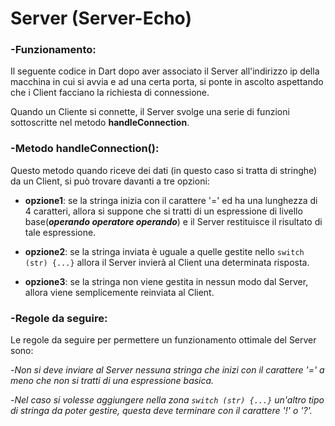 # Server (Server-Echo)

### -Funzionamento:

Il seguente codice in Dart dopo aver associato il Server all'indirizzo ip della macchina in cui si avvia e ad una certa porta, si ponte in ascolto aspettando che i Client facciano la richiesta di connessione.

Quando un Cliente si connette, il Server svolge una serie di funzioni sottoscritte nel metodo **handleConnection**.

### -Metodo handleConnection():

Questo metodo quando riceve dei dati (in questo caso si tratta di stringhe) da un Client, si può trovare davanti a tre opzioni:

- **opzione1**: se la stringa inizia con il carattere '=' ed ha una lunghezza di 4 caratteri, allora si suppone che si tratti di un espressione di livello base(**_operando_ *operatore* _operando_**) e il Server restituisce il risultato di tale espressione. 

- **opzione2**: se la stringa inviata è uguale a quelle gestite nello `switch (str) {...}` allora il Server invierà al Client una determinata risposta.

- **opzione3**: se la stringa non viene gestita in nessun modo dal Server, allora viene semplicemente reinviata al Client.

### -Regole da seguire:

Le regole da seguire per permettere un funzionamento ottimale del Server sono:

-*Non si deve inviare al Server nessuna stringa che inizi con il carattere '=' a meno che non si tratti di una espressione basica.*

-*Nel caso si volesse aggiungere nella zona `switch (str) {...}` un'altro tipo di stringa da poter gestire, questa deve terminare con il carattere '!' o '?'.*